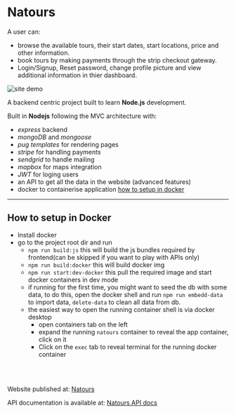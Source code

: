 # Natours

A user can:

- browse the available tours, their start dates, start locations, price and other information.
- book tours by making payments through the strip checkout gateway.
- Login/Signup, Reset password, change profile picture and view additional information in thier dashboard.

<img src='./public/img/natours.gif' alt='site demo'>

A backend centric project built to learn **Node.js** development.

Built in **Nodejs** following the MVC architecture with:

- _express_ backend
- _mongoDB_ and _mongoose_
- _pug templates_ for rendering pages
- _stripe_ for handling payments
- _sendgrid_ to handle mailing
- _mapbox_ for maps integration
- _JWT_ for loging users
- an API to get all the data in the website (advanced features)
- docker to containerise application [how to setup in docker](#how-to-setup-in-docker)

---

## How to setup in Docker

- Install docker
- go to the project root dir and run
  - `npm run build:js` this will build the js bundles required by frontend(can be skipped if you want to play with APIs only)
  - `npm run build:docker` this will build docker img
  - `npm run start:dev-docker` this pull the required image and start docker containers in dev mode
  - if running for the first time, you might want to seed the db with some data, to do this, open the docker shell and run `npm run embedd-data` to import data, `delete-data` to clean all data from db.
  - the easiest way to open the running container shell is via docker desktop
    - open containers tab on the left
    - expand the running `natours` container to reveal the app container, click on it
    - Click on the `exec` tab to reveal terminal for the running docker container

<br/>
<br/>

Website published at: [Natours](https://natours-ifw4.onrender.com)

API documentation is available at: [Natours API docs](https://documenter.getpostman.com/view/13583598/TVzSiwJj)
